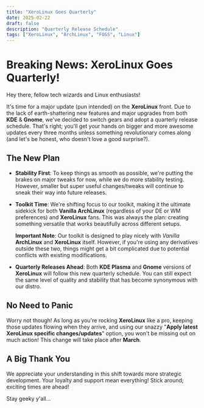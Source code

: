 ```yaml
---
title: "XeroLinux Goes Quarterly"
date: 2025-02-22
draft: false
description: "Quarterly Release Schedule"
tags: ["XeroLinux", "ArchLinux", "FOSS", "Linux"]
---
```

# Breaking News: XeroLinux Goes Quarterly!

Hey there, fellow tech wizards and Linux enthusiasts!

It's time for a major update (pun intended) on the **XeroLinux** front. Due to the lack of earth-shattering new features and major upgrades from both **KDE** & **Gnome**, we've decided to switch gears and adopt a quarterly release schedule. That's right; you'll get your hands on bigger and more awesome updates every three months unless something revolutionary comes along (and let's be honest, who doesn't love a good surprise?).

## The New Plan

- **Stability First**: To keep things as smooth as possible, we're putting the brakes on major tweaks for now, while we do more stability testing. However, smaller but super useful changes/tweaks will continue to sneak their way into future releases.
  
- **Toolkit Time**: We're shifting focus to our toolkit, making it the ultimate sidekick for both **Vanilla ArchLinux** (regardless of your DE or WM preferences) and **XeroLinux** fans. This was always the plan: creating something versatile that works beautifully across different setups.

  **Important Note**: Our toolkit is designed to play nicely with *Vanilla* **ArchLinux** and **XeroLinux** itself. However, if you're using any derivatives outside these two, things might get a bit complicated due to potential conflicts with existing modifications.

- **Quarterly Releases Ahead**: Both **KDE Plasma** and **Gnome** versions of **XeroLinux** will follow this new quarterly schedule. You can still expect the same level of quality and stability that has become synonymous with our distro.

## No Need to Panic

Worry not though! As long as you're rocking **XeroLinux** like a pro, keeping those updates flowing when they arrive, and using our snazzy "**Apply latest XeroLinux specific changes/updates**" option, you won't be missing out on much action! This change will take place after **March**.

## A Big Thank You

We appreciate your understanding in this shift towards more strategic development. Your loyalty and support mean everything! Stick around; exciting times are ahead!

Stay geeky y'all...
